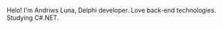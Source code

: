 
Helo! I'm Andriws Luna, Delphi developer.
Love back-end technologies.
Studying C#.NET.
<!---
andriwsluna/andriwsluna is a ✨ special ✨ repository because its `README.md` (this file) appears on your GitHub profile.
You can click the Preview link to take a look at your changes.
--->
